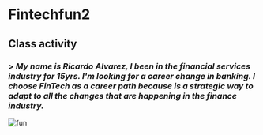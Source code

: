# Fintechfun2
## **Class activity** 
### > *My name is Ricardo Alvarez, I been in the financial services industry for 15yrs. I'm looking for a career change in banking. I choose FinTech as a career path because is a strategic way to adapt to all the changes that are happening in the finance industry.*
![fun](https://commetric.com/wp-content/uploads/2018/06/Fintech-2019.jpg)
